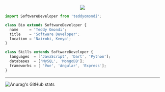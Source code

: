 <p align="center">
  <img src="https://github.com/thompsonemerson/thompsonemerson/raw/master/cover-thompson.png" />
</p>

```js
import SoftwareDeveloper from 'teddyomondi';

class Bio extends SoftwareDeveloper {
  name     = 'Teddy Omondi';
  title    = 'Software Developer';
  location = 'Nairobi, Kenya';
}

class Skills extends SoftwareDeveloper {
  languages  = ['JavaScript', 'Dart', 'Python'];
  databases  = ['MySQL', 'MongoDB'];
  frameworks = [ 'Vue', 'Angular', 'Express'];
}
```
----

![Anurag's GitHub stats](https://github-readme-stats.vercel.app/api?username=TrekHub&count_private=true&show_icons=true)



<!--
**TrekHub/TrekHub** is a ✨ _special_ ✨ repository because its `README.md` (this file) appears on your GitHub profile.

Here are some ideas to get you started:

- 🔭 I’m currently working on ...
- 🌱 I’m currently learning ...
- 👯 I’m looking to collaborate on ...
- 🤔 I’m looking for help with ...
- 💬 Ask me about ...
- 📫 How to reach me: ...
- 😄 Pronouns: ...
- ⚡ Fun fact: ...
-->
